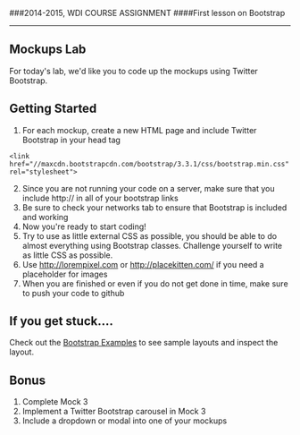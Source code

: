 ###2014-2015, WDI COURSE ASSIGNMENT
####First lesson on Bootstrap
***



## Mockups Lab

For today's lab, we'd like you to code up the mockups using Twitter Bootstrap.

## Getting Started

1. For each mockup, create a new HTML page and include Twitter Bootstrap in your head tag

```
<link href="//maxcdn.bootstrapcdn.com/bootstrap/3.3.1/css/bootstrap.min.css" rel="stylesheet">
```

2. Since you are not running your code on a server, make sure that you include http:// in all of your bootstrap links
3. Be sure to check your networks tab to ensure that Bootstrap is included and working
4. Now you're ready to start coding!
5. Try to use as little external CSS as possible, you should be able to do almost everything using Bootstrap classes. Challenge yourself to write as little CSS as possible.
6. Use http://lorempixel.com or http://placekitten.com/ if you need a placeholder for images
1. When you are finished or even if you do not get done in time, make sure to push your code to github

## If you get stuck....

Check out the [Bootstrap Examples](http://getbootstrap.com/getting-started/) to see sample layouts and inspect the layout.

## Bonus

1. Complete Mock 3
1. Implement a Twitter Bootstrap carousel in Mock 3
2. Include a dropdown or modal into one of your mockups
